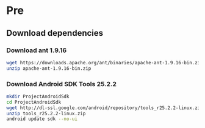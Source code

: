 # Pre

## Download dependencies

### Download ant 1.9.16

```bash
wget https://downloads.apache.org/ant/binaries/apache-ant-1.9.16-bin.zip
unzip apache-ant-1.9.16-bin.zip
```

### Download Android SDK Tools 25.2.2

```bash
mkdir ProjectAndroidSdk
cd ProjectAndroidSdk
wget http://dl-ssl.google.com/android/repository/tools_r25.2.2-linux.zip
unzip tools_r25.2.2-linux.zip
android update sdk --no-ui 
```
